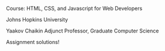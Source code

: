 Course: HTML, CSS, and Javascript for Web Developers 

Johns Hopkins University

Yaakov Chaikin
Adjunct Professor, Graduate Computer Science

Assignment solutions!
